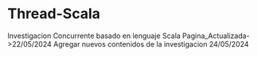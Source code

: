# Thread-Scala
Investigacion Concurrente basado en lenguaje Scala
Pagina_Actualizada->22/05/2024
Agregar nuevos contenidos de la investigacion
24/05/2024